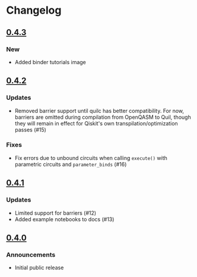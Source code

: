 # Changelog

## [0.4.3](https://github.com/rigetti/qiskit-rigetti/releases/tag/v0.4.3)

### New

- Added binder tutorials image


## [0.4.2](https://github.com/rigetti/qiskit-rigetti/releases/tag/v0.4.2)

### Updates

- Removed barrier support until quilc has better compatibility. For now, barriers are omitted during compilation from OpenQASM to Quil, though they will remain in effect for Qiskit's own transpilation/optimization passes (#15)

### Fixes

- Fix errors due to unbound circuits when calling `execute()` with parametric circuits and `parameter_binds` (#16)


## [0.4.1](https://github.com/rigetti/qiskit-rigetti/releases/tag/v0.4.1)

### Updates

- Limited support for barriers (#12)
- Added example notebooks to docs (#13)


## [0.4.0](https://github.com/rigetti/qiskit-rigetti/releases/tag/v0.4.0)

### Announcements

- Initial public release
